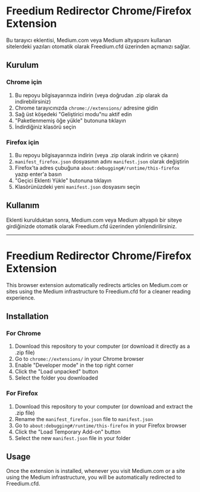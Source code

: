 # Freedium Redirector Chrome/Firefox Extension

Bu tarayıcı eklentisi, Medium.com veya Medium altyapısını kullanan sitelerdeki yazıları otomatik olarak Freedium.cfd üzerinden açmanızı sağlar.

## Kurulum

### Chrome için

1. Bu repoyu bilgisayarınıza indirin (veya doğrudan .zip olarak da indirebilirsiniz)
2. Chrome tarayıcınızda `chrome://extensions/` adresine gidin
3. Sağ üst köşedeki "Geliştirici modu"nu aktif edin
4. "Paketlenmemiş öğe yükle" butonuna tıklayın
5. İndirdiğiniz klasörü seçin

### Firefox için

1. Bu repoyu bilgisayarınıza indirin (veya .zip olarak indirin ve çıkarın)
2. `manifest_firefox.json` dosyasının adını `manifest.json` olarak değiştirin
3. Firefox'ta adres çubuğuna `about:debugging#/runtime/this-firefox` yazıp enter'a basın
4. "Geçici Eklenti Yükle" butonuna tıklayın
5. Klasörünüzdeki yeni `manifest.json` dosyasını seçin

## Kullanım

Eklenti kurulduktan sonra, Medium.com veya Medium altyapılı bir siteye girdiğinizde otomatik olarak Freedium.cfd üzerinden yönlendirilirsiniz.

---

# Freedium Redirector Chrome/Firefox Extension

This browser extension automatically redirects articles on Medium.com or sites using the Medium infrastructure to Freedium.cfd for a cleaner reading experience.

## Installation

### For Chrome

1. Download this repository to your computer (or download it directly as a .zip file)
2. Go to `chrome://extensions/` in your Chrome browser
3. Enable "Developer mode" in the top right corner
4. Click the "Load unpacked" button
5. Select the folder you downloaded

### For Firefox

1. Download this repository to your computer (or download and extract the .zip file)
2. Rename the `manifest_firefox.json` file to `manifest.json`
3. Go to `about:debugging#/runtime/this-firefox` in your Firefox browser
4. Click the "Load Temporary Add-on" button
5. Select the new `manifest.json` file in your folder

## Usage

Once the extension is installed, whenever you visit Medium.com or a site using the Medium infrastructure, you will be automatically redirected to Freedium.cfd.
